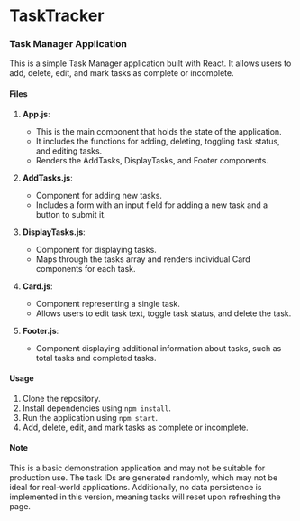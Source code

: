 # TaskTracker

### Task Manager Application

This is a simple Task Manager application built with React. It allows users to add, delete, edit, and mark tasks as complete or incomplete.

#### Files

1. **App.js**:
   - This is the main component that holds the state of the application.
   - It includes the functions for adding, deleting, toggling task status, and editing tasks.
   - Renders the AddTasks, DisplayTasks, and Footer components.

2. **AddTasks.js**:
   - Component for adding new tasks.
   - Includes a form with an input field for adding a new task and a button to submit it.

3. **DisplayTasks.js**:
   - Component for displaying tasks.
   - Maps through the tasks array and renders individual Card components for each task.

4. **Card.js**:
   - Component representing a single task.
   - Allows users to edit task text, toggle task status, and delete the task.

5. **Footer.js**:
   - Component displaying additional information about tasks, such as total tasks and completed tasks.

#### Usage

1. Clone the repository.
2. Install dependencies using `npm install`.
3. Run the application using `npm start`.
4. Add, delete, edit, and mark tasks as complete or incomplete.

#### Note

This is a basic demonstration application and may not be suitable for production use. The task IDs are generated randomly, which may not be ideal for real-world applications. Additionally, no data persistence is implemented in this version, meaning tasks will reset upon refreshing the page.
